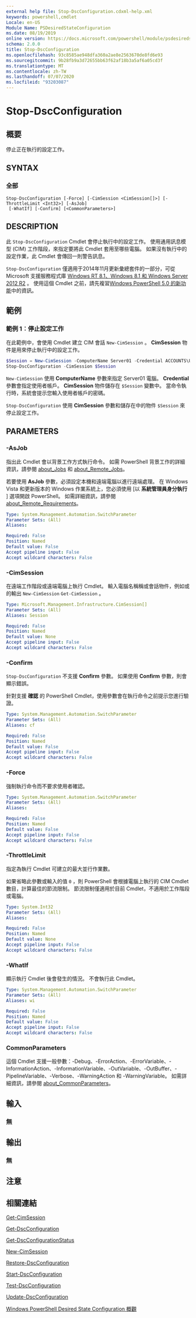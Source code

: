 ```yaml
---
external help file: Stop-DscConfiguration.cdxml-help.xml
keywords: powershell,cmdlet
Locale: en-US
Module Name: PSDesiredStateConfiguration
ms.date: 08/19/2019
online version: https://docs.microsoft.com/powershell/module/psdesiredstateconfiguration/stop-dscconfiguration?view=powershell-5.1&WT.mc_id=ps-gethelp
schema: 2.0.0
title: Stop-DscConfiguration
ms.openlocfilehash: 93c8585ae948dfa360a2ae8e2563670de8fd6e93
ms.sourcegitcommit: 9b28fb9a3d72655bb63f62af18b3a5af6a05cd3f
ms.translationtype: MT
ms.contentlocale: zh-TW
ms.lasthandoff: 07/07/2020
ms.locfileid: "93203087"
---
```

# Stop-DscConfiguration

## 概要
停止正在執行的設定工作。

## SYNTAX

### 全部

```
Stop-DscConfiguration [-Force] [-CimSession <CimSession[]>] [-ThrottleLimit <Int32>] [-AsJob]
 [-WhatIf] [-Confirm] [<CommonParameters>]
```

## DESCRIPTION

此 `Stop-DscConfiguration` Cmdlet 會停止執行中的設定工作。 使用通用訊息模型 (CIM) 工作階段，來指定要將此 Cmdlet 套用至哪些電腦。 如果沒有執行中的設定作業，此 Cmdlet 會傳回一則警告訊息。

`Stop-DscConfiguration` 僅適用于2014年11月更新彙總套件的一部分，可從 Microsoft 支援服務程式庫 [Windows RT 8.1、Windows 8.1 和 Windows Server 2012 R2](https://support.microsoft.com/kb/3000850) 。 使用這個 Cmdlet 之前，請先複習[Windows PowerShell 5.0 的新功能](/powershell/scripting/whats-new/What-s-New-in-Windows-PowerShell-50)中的資訊。

## 範例

### 範例 1︰停止設定工作

在此範例中，會使用 Cmdlet 建立 CIM 會話 `New-CimSession` 。 **CimSession** 物件是用來停止執行中的設定工作。

```powershell
$Session = New-CimSession -ComputerName Server01 -Credential ACCOUNTS\User01
Stop-DscConfiguration -CimSession $Session
```

`New-CimSession` 使用 **ComputerName** 參數來指定 Server01 電腦。 **Credential** 參數會指定使用者帳戶。 **CimSession** 物件儲存在 `$Session` 變數中。 當命令執行時，系統會提示您輸入使用者帳戶的密碼。

`Stop-DscConfiguration` 使用 **CimSession** 參數和儲存在中的物件 `$Session` 來停止設定工作。

## PARAMETERS

### -AsJob

指出此 Cmdlet 會以背景工作方式執行命令。 如需 PowerShell 背景工作的詳細資訊，請參閱 [about_Jobs](../Microsoft.PowerShell.Core/About/about_Jobs.md) 和 [about_Remote_Jobs](../Microsoft.PowerShell.Core/About/about_Remote_Jobs.md)。

若要使用 **AsJob** 參數，必須設定本機和遠端電腦以進行遠端處理。 在 Windows Vista 和更新版本的 Windows 作業系統上，您必須使用 [以 **系統管理員身分執行** ] 選項開啟 PowerShell。 如需詳細資訊，請參閱[about_Remote_Requirements](../Microsoft.PowerShell.Core/About/about_Remote_Requirements.md)。

```yaml
Type: System.Management.Automation.SwitchParameter
Parameter Sets: (All)
Aliases:

Required: False
Position: Named
Default value: False
Accept pipeline input: False
Accept wildcard characters: False
```

### -CimSession

在遠端工作階段或遠端電腦上執行 Cmdlet。 輸入電腦名稱稱或會話物件，例如或的輸出 `New-CimSession` `Get-CimSession` 。

```yaml
Type: Microsoft.Management.Infrastructure.CimSession[]
Parameter Sets: (All)
Aliases: Session

Required: False
Position: Named
Default value: None
Accept pipeline input: False
Accept wildcard characters: False
```

### -Confirm

`Stop-DscConfiguration` 不支援 **Confirm** 參數。 如果使用 **Confirm** 參數，則會顯示錯誤。

針對支援 **確認** 的 PowerShell Cmdlet，使用參數會在執行命令之前提示您進行驗證。

```yaml
Type: System.Management.Automation.SwitchParameter
Parameter Sets: (All)
Aliases: cf

Required: False
Position: Named
Default value: False
Accept pipeline input: False
Accept wildcard characters: False
```

### -Force

強制執行命令而不要求使用者確認。

```yaml
Type: System.Management.Automation.SwitchParameter
Parameter Sets: (All)
Aliases:

Required: False
Position: Named
Default value: False
Accept pipeline input: False
Accept wildcard characters: False
```

### -ThrottleLimit

指定為執行 Cmdlet 可建立的最大並行作業數。

如果省略此參數或輸入的值 `0` ，則 PowerShell 會根據電腦上執行的 CIM Cmdlet 數目，計算最佳的節流限制。 節流限制僅適用於目前 Cmdlet，不適用於工作階段或電腦。

```yaml
Type: System.Int32
Parameter Sets: (All)
Aliases:

Required: False
Position: Named
Default value: None
Accept pipeline input: False
Accept wildcard characters: False
```

### -WhatIf

顯示執行 Cmdlet 後會發生的情況。 不會執行此 Cmdlet。

```yaml
Type: System.Management.Automation.SwitchParameter
Parameter Sets: (All)
Aliases: wi

Required: False
Position: Named
Default value: False
Accept pipeline input: False
Accept wildcard characters: False
```

### CommonParameters

這個 Cmdlet 支援一般參數：-Debug、-ErrorAction、-ErrorVariable、-InformationAction、-InformationVariable、-OutVariable、-OutBuffer、-PipelineVariable、-Verbose、-WarningAction 和 -WarningVariable。 如需詳細資訊，請參閱 [about_CommonParameters](https://go.microsoft.com/fwlink/?LinkID=113216)。

## 輸入

### 無

## 輸出

### 無

## 注意

## 相關連結

[Get-CimSession](../CimCmdlets/Get-CimSession.md)

[Get-DscConfiguration](Get-DscConfiguration.md)

[Get-DscConfigurationStatus](Get-DscConfigurationStatus.md)

[New-CimSession](../CimCmdlets/New-CimSession.md)

[Restore-DscConfiguration](Restore-DscConfiguration.md)

[Start-DscConfiguration](Start-DscConfiguration.md)

[Test-DscConfiguration](Test-DscConfiguration.md)

[Update-DscConfiguration](Update-DscConfiguration.md)

[Windows PowerShell Desired State Configuration 概觀](/powershell/scripting/dsc/overview/overview)
